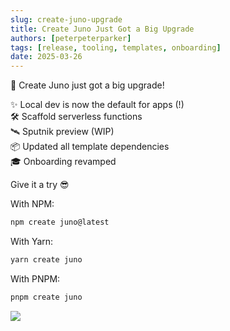 ```yaml
---
slug: create-juno-upgrade
title: Create Juno Just Got a Big Upgrade
authors: [peterpeterparker]
tags: [release, tooling, templates, onboarding]
date: 2025-03-26
---
```


🚀 Create Juno just got a big upgrade!

✨ Local dev is now the default for apps (!)  
🛠 Scaffold serverless functions  
🛰 Sputnik preview (WIP)  
📦 Updated all template dependencies  
🎓 Onboarding revamped

Give it a try 😎

With NPM:

```bash
npm create juno@latest
```

With Yarn:

```bash
yarn create juno
```

With PNPM:

```bash
pnpm create juno
```

![](https://us1.discourse-cdn.com/flex023/uploads/dfn/optimized/3X/3/c/3cc69797d3d6b39fad7da054b6332c1891bff12c_2_1380x972.jpeg)
